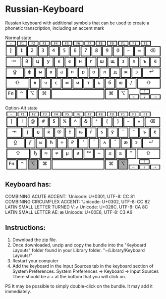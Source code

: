 # Russian-Keyboard
Russian keyboard with additional symbols that can be used to create a phonetic transcription, including an accent mark

Normal state
![Alt text](https://github.com/konnorjp/Russian-Keyboard/blob/master/Images/Normal.png?raw=true "Normal")

Option-Alt state
![Alt text](https://github.com/konnorjp/Russian-Keyboard/blob/master/Images/Option-Alt.png?raw=true "Option-Alt")

## Keyboard has:
COMBINING ACUTE ACCENT:  ́ 
  Unicode: U+0301, UTF-8: CC 81
COMBINING CIRCUMFLEX ACCENT:  ̂
  Unicode: U+0302, UTF-8: CC 82
LATIN SMALL LETTER TURNED V: ʌ
  Unicode: U+028C, UTF-8: CA 8C
LATIN SMALL LETTER AE: æ
  Unicode: U+00E6, UTF-8: C3 A6
  
## Instructions:
1. Download the zip file.
2. Once downloaded, unzip and copy the bundle into the "Keyboard Layouts" folder found in your Library folder.
"~/Library/Keyboard Layouts/"
3. Restart your computer
4. Add the keyboard in the Input Sources tab in the keyboard section of System Preferences.
System Preferences -> Keyboard -> Input Sources
There should be a + at the bottom that you will click on.

PS It may be possible to simply double-click on the bundle. It may add it immediately.


